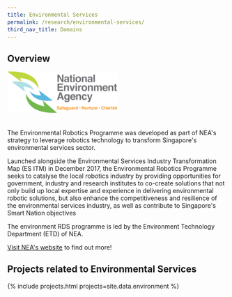 ```yaml
---
title: Environmental Services
permalink: /research/environmental-services/
third_nav_title: Domains
---
```

## Overview  
<img style="max-width:50%;margin-bottom:20px;" src="/images/partners/nea.png">

The Environmental Robotics Programme was developed as part of NEA's strategy to leverage robotics technology to transform Singapore's environmental services sector.

Launched alongside the Environmental Services Industry Transformation Map (ES ITM) in December 2017, the Environmental Robotics Programme seeks to catalyse the local robotics industry by providing opportunities for government, industry and research institutes to co-create solutions that not only build up local expertise and experience in delivering environmental robotic solutions, but also enhance the competitiveness and resilience of the environmental services industry, as well as contribute to Singapore's Smart Nation objectives

The environment RDS programme is led by the Environment Technology Department (ETD) of NEA.

[Visit NEA's website](https://www.nea.gov.sg/programmes-grants/grants-and-awards/environmental-robotics-programme) to find out more!

## Projects related to Environmental Services

{% include projects.html projects=site.data.environment %}